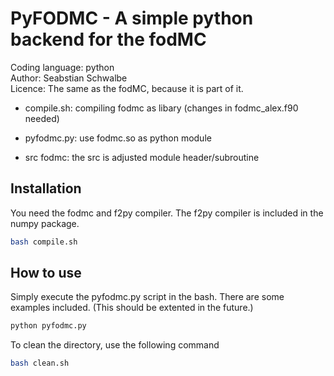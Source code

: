# PyFODMC - A simple python backend for the fodMC 
Coding language: python  
Author: Seabstian Schwalbe  
Licence: The same as the fodMC, because it is part of it. 

* compile.sh:   compiling fodmc as libary (changes in fodmc_alex.f90 needed)
                
* pyfodmc.py:  use fodmc.so as python module 
* src fodmc:    the src is adjusted module header/subroutine 

## Installation 
You need the fodmc and f2py compiler. The f2py compiler is included in the numpy package.
```bash 
bash compile.sh
```

## How to use 
Simply execute the pyfodmc.py script in the bash. There are some examples 
included. (This should be extented in the future.) 

```bash 
python pyfodmc.py
```

To clean the directory, use the following command 
```bash
bash clean.sh 
```
